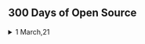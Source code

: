 
 ## 300 Days of Open Source
 
 <details>
  
  <summary> 1 March,21 </summary>
  
   | Commits | Issues | Pull requests | Repository |
   | ------- | ------ | ------------- | ---------- |

    
  
</details>  
